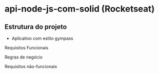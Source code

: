 # api-node-js-com-solid (Rocketseat)

## Estrutura do projeto

- Aplicativo com estilo gympass

Requisitos Funcionais

Regras de negócio

Requisitos não-funcionais